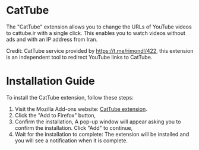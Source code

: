 # CatTube
The "CatTube" extension allows you to change the URLs of YouTube videos to cattube.ir with a single click. This enables you to watch videos without ads and with an IP address from Iran.

Credit: CatTube service provided by https://t.me/rimondl/422, this extension is an independent tool to redirect YouTube links to CatTube.

# Installation Guide

To install the CatTube extension, follow these steps:

1. Visit the Mozilla Add-ons website: [CatTube extension](https://addons.mozilla.org/en-US/firefox/addon/cattube/).
2. Click the "Add to Firefox" button,
3. Confirm the installation, A pop-up window will appear asking you to confirm the installation. Click "Add" to continue,
4. Wait for the installation to complete: The extension will be installed and you will see a notification when it is complete.
